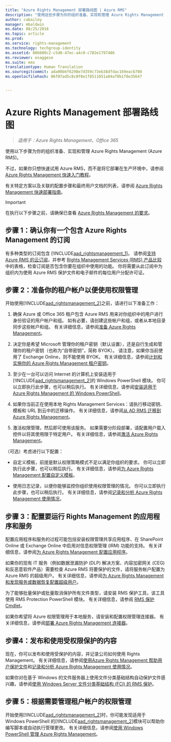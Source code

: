 ```yaml
---
title: "Azure Rights Management 部署路线图 | Azure RMS"
description: "使用这些步骤为你的组织准备、实现和管理 Azure Rights Management (Azure RMS)。"
author: cabailey
manager: mbaldwin
ms.date: 08/25/2016
ms.topic: article
ms.prod: 
ms.service: rights-management
ms.technology: techgroup-identity
ms.assetid: 086600c2-c5d8-47ec-a4c0-c782e1797486
ms.reviewer: esaggese
ms.suite: ems
translationtype: Human Translation
ms.sourcegitcommit: ada00b6f6298e7d359c73eb38dfdac169eacb708
ms.openlocfilehash: 06f07ad5c8c0f0e1f8511051a84af0b1f8e35647


---
```


# Azure Rights Management 部署路线图

>*适用于：Azure Rights Management、Office 365*

使用以下步骤为你的组织准备、实现和管理 Azure Rights Management (Azure RMS)。

不过，如果你只想快速试用 Azure RMS，而不是将它部署在生产环境中，请参阅[Azure Rights Management 快速入门教程](../get-started/quick-start-tutorial.md)。

有关特定方案以及关联的配置步骤和最终用户文档的列表，请参阅 [Azure Rights Management 快速部署指南](../get-started/rapid-deployment-guide.md)。

> [!IMPORTANT]
> 在执行以下步骤之前，请确保已查看 [Azure Rights Management 的要求](../get-started/requirements-azure-rms.md)。

## 步骤 1：确认你有一个包含 Azure Rights Management 的订阅
有多种类型的订阅包含 [!INCLUDE[aad_rightsmanagement_1](../includes/aad_rightsmanagement_1_md.md)]。 请参阅[支持 Azure RMS 的云订阅](../get-started/requirements-subscriptions.md)，并参考 [Rights Management Services (RMS) 产品比较](https://technet.microsoft.com/dn858608)中的表格，检查订阅是否包含你要在组织中使用的功能。 你将需要从此订阅中为组织内为使用 Azure RMS 保护文件和电子邮件的每位用户分配许可证。

## 步骤 2：准备你的租户帐户以便使用权限管理
开始使用[!INCLUDE[aad_rightsmanagement_2](../includes/aad_rightsmanagement_2_md.md)]之前，请进行以下准备工作：

1.  确保 Azure 或 Office 365 租户包含 Azure RMS 用来对你组织中的用户进行身份验证的用户帐户和组。 如有必要，请创建这些帐户和组，或者从本地目录同步这些帐户和组。 有关详细信息，请参阅[准备 Azure Rights Management](prepare.md)。

2.  决定你是希望 Microsoft 管理你的租户密钥（默认设置），还是自行生成和管理你的租户密钥（也称为“自带密钥”，简称 BYOK）。 请注意，如果你当前使用了 Exchange Online，则不能使用 BYOK。 有关详细信息，请参阅[计划和实施你的 Azure Rights Management 租户密钥](plan-implement-tenant-key.md)。

3.  至少在一台可以访问 Internet 的计算机上安装适用于 [!INCLUDE[aad_rightsmanagement_2](../includes/aad_rightsmanagement_2_md.md)]的 Windows PowerShell 模块。 你可以立即执行此步骤，也可以稍后执行。 有关详细信息，请参阅[安装适用于 Azure Rights Management 的 Windows PowerShell](../deploy-use/install-powershell.md)。

4.  如果你当前正在使用本地 Rights Management Services：请执行移动密钥、模板和 URL 到云中的迁移操作。 有关详细信息，请参阅[从 AD RMS 迁移到 Azure Rights Management](migrate-from-ad-rms-to-azure-rms.md)。

5.  激活权限管理，然后即可使用该服务。 如果需要分阶段部署，请配置用户载入控件以将其使用限于特定用户。 有关详细信息，请参阅[激活 Azure Rights Management](../deploy-use/activate-service.md)。

（可选）考虑进行以下配置：

-   自定义模板，前提是默认权限策略模式不足以满足你组织的要求。 你可以立即执行此步骤，也可以稍后执行。 有关详细信息，请参阅[为 Azure Rights Management 配置自定义模板](../deploy-use/configure-custom-templates.md)。

-   使用日志记录，以便你能够监控你组织使用权限管理的情况。 你可以立即执行此步骤，也可以稍后执行。 有关详细信息，请参阅[记录和分析 Azure Rights Management 使用情况](../deploy-use/log-analyze-usage.md)。

## 步骤 3：配置要运行 Rights Management 的应用程序和服务
配置应用程序和服务的过程可能包括安装权限管理共享应用程序、在 SharePoint Online 或 Exchange Online 中启用对信息权限管理 (IRM) 功能的支持。 有关详细信息，请参阅[为 Azure Rights Management 配置应用程序](../deploy-use/configure-applications.md)。

如果你的现有 IT 服务（例如数据泄漏防护 (DLP) 解决方案、内容加密网关 (CEG) 和反恶意软件产品）需要检查 Azure RMS 将要保护的文件，请将服务帐户配置为 Azure RMS 的超级用户。 有关详细信息，请参阅[为 Azure Rights Management 和发现服务或数据恢复配置超级用户](../deploy-use/configure-super-users.md)。

为了能够批量保护或批量取消保护所有文件类型，请安装 RMS 保护工具，该工具使用 RMS Protection PowerShell 模块。 有关详细信息，请参阅 [RMS 保护 Cmdlet](https://msdn.microsoft.com/library/mt433195.aspx)。

如果你希望将 Azure 权限管理用于本地服务，请安装和配置权限管理连接器。 有关详细信息，请参阅[部署 Azure Rights Management 连接器](../deploy-use/deploy-rms-connector.md)。

## 步骤4：发布和使用受权限保护的内容
现在，你可以发布和使用受保护的内容，并记录公司如何使用 Rights Management。 有关详细信息，请参阅[使用Azure Rights Management 帮助用户保护文件](../deploy-use/help-users.md)和[记录和分析 Azure Rights Management 使用情况](../deploy-use/log-analyze-usage.md)。

如果你对在基于 Windows 的文件服务器上使用文件分类基础结构自动保护文件感兴趣，请参阅[使用 Windows Server 文件分类基础结构 (FCI) 的 RMS 保护](../rms-client/configure-fci.md)。

## 步骤 5：根据需要管理租户帐户的权限管理
开始使用[!INCLUDE[aad_rightsmanagement_2](../includes/aad_rightsmanagement_2_md.md)]时，你可能发现适用于 Windows PowerShell 的[!INCLUDE[aad_rightsmanagement_2](../includes/aad_rightsmanagement_2_md.md)]模块可以帮助你编写脚本或自动执行管理更改。 有关详细信息，请参阅[使用 Windows PowerShell 管理 Azure Rights Management](../deploy-use/administer-powershell.md)。





<!--HONumber=Aug16_HO4-->


